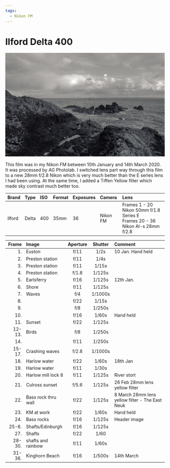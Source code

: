 ```yaml
---
tags:
  - Nikon FM
---
```

# Ilford Delta 400
![](/img/20-3-22-Delta-400-24.jpg)

This film was in my Nikon FM between 10th January and 14th March 2020. It was processed by AG Photolab. I switched lens part way through this film to a new 28mm f/2.8 Nikon which is very much better than the E series lens I had been using. At the same time, I added a Tiffen Yellow filter which made sky contrast much better too.

Brand|Type|ISO|Format|Exposures|Camera|Lens
:----|:---|:--|:-----|:--------|:-----|:----
Ilford|Delta|400|35mm|36|Nikon FM|Frames 1 - 20 Nikon 50mm f/1.8 Series E<br/>Frames 20 - 36 Nikon AI-s 28mm f/2.8

Frame|Image|Aperture|Shutter|Comment
----:|:----|:----:|:----:|:------
1.|Euston|f/11|1/2s|10 Jan. Hand held 
2.|Preston station|f/11|1/4s
3.|Preston station|f/11|1/15s 
4.|Preston station|f/1.8|1/125s 
5.|Earlsferry|f/16|1/125s|12th Jan.
6.|Shore|f/11|1/125s 
7.|Waves|f/4|1/1000s 
8.||f/22|1/15s
9.||f/8|1/250s
10.||f/16|1/60s|Hand held 
11.|Sunset|f/22|1/125s 
12-13.|Birds|f/8|1/250s
14.||f/11|1/250s
15-17.|Crashing waves|f/2.8|1/1000s 
18.|Harlow water|f/22|1/60s|18th Jan
19.|Harlow water|f/11|1/30s
20.|Harlow mill lock 8|f/11|1/125s|River stort 
21.|Culross sunset|f/5.6|1/125s|26 Feb 28mm lens yellow filter
22.|Bass rock thru wall|f/22|1/125s|8 March 28mm lens yellow filter - The East Neuk
23.|KM at work|f/22|1/60s|Hand held
24.|Bass rocks|f/16|1/125s|Header image
25-6.|Shafts/Edinburgh|f/16|1/125s 
27.|Shafts|f/22|1/60 
28-30.|shafts and rainbow|f/11|1/60s 
31-36.|Kinghorn Beach|f/16|1/500s|14th March